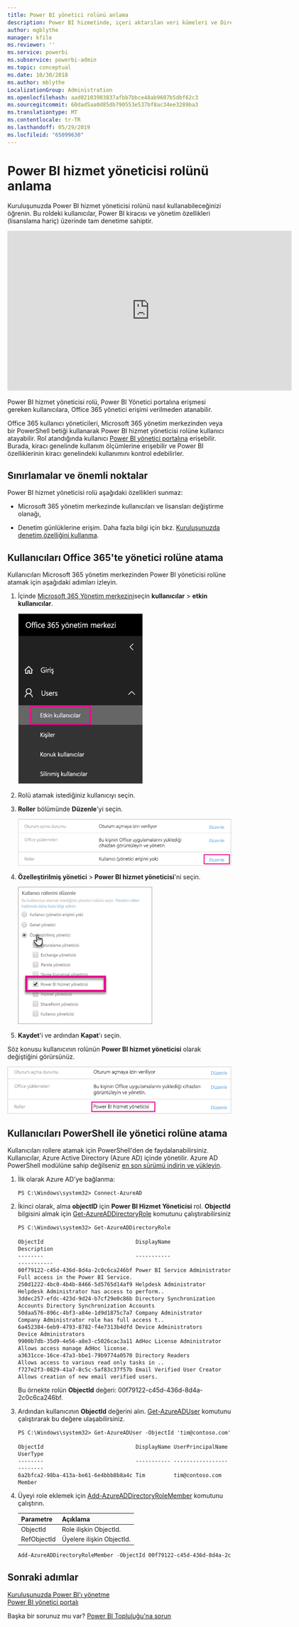 ```yaml
---
title: Power BI yönetici rolünü anlama
description: Power BI hizmetinde, içeri aktarılan veri kümeleri ve DirectQuery için satır düzeyi güvenliği yapılandırma.
author: mgblythe
manager: kfile
ms.reviewer: ''
ms.service: powerbi
ms.subservice: powerbi-admin
ms.topic: conceptual
ms.date: 10/30/2018
ms.author: mblythe
LocalizationGroup: Administration
ms.openlocfilehash: aad02103903837afbb7bbce48ab9607b5dbf62c3
ms.sourcegitcommit: 60dad5aa0d85db790553e537bf8ac34ee3289ba3
ms.translationtype: MT
ms.contentlocale: tr-TR
ms.lasthandoff: 05/29/2019
ms.locfileid: "65099630"
---
```

# <a name="understanding-the-power-bi-service-administrator-role"></a>Power BI hizmet yöneticisi rolünü anlama

Kuruluşunuzda Power BI hizmet yöneticisi rolünü nasıl kullanabileceğinizi öğrenin. Bu roldeki kullanıcılar, Power BI kiracısı ve yönetim özellikleri (lisanslama hariç) üzerinde tam denetime sahiptir.

<iframe width="640" height="360" src="https://www.youtube.com/embed/PQRbdJgEm3k?showinfo=0" frameborder="0" allowfullscreen></iframe>

Power BI hizmet yöneticisi rolü, Power BI Yönetici portalına erişmesi gereken kullanıcılara, Office 365 yönetici erişimi verilmeden atanabilir.

Office 365 kullanıcı yöneticileri, Microsoft 365 yönetim merkezinden veya bir PowerShell betiği kullanarak Power BI hizmet yöneticisi rolüne kullanıcı atayabilir. Rol atandığında kullanıcı [Power BI yönetici portalına](service-admin-portal.md) erişebilir. Burada, kiracı genelinde kullanım ölçümlerine erişebilir ve Power BI özelliklerinin kiracı genelindeki kullanımını kontrol edebilirler.

## <a name="limitations-and-considerations"></a>Sınırlamalar ve önemli noktalar

Power BI hizmet yöneticisi rolü aşağıdaki özellikleri sunmaz:

* Microsoft 365 yönetim merkezinde kullanıcıları ve lisansları değiştirme olanağı,

* Denetim günlüklerine erişim. Daha fazla bilgi için bkz. [Kuruluşunuzda denetim özelliğini kullanma](service-admin-auditing.md).

## <a name="assign-users-to-the-admin-role-in-office-365"></a>Kullanıcıları Office 365'te yönetici rolüne atama

Kullanıcıları Microsoft 365 yönetim merkezinden Power BI yöneticisi rolüne atamak için aşağıdaki adımları izleyin.

1. İçinde [Microsoft 365 Yönetim merkezini](https://portal.office.com/adminportal/home#/homepage)seçin **kullanıcılar** > **etkin kullanıcılar**.

    ![Microsoft 365 yönetim merkezi](media/service-admin-role/powerbi-admin-users.png)

1. Rolü atamak istediğiniz kullanıcıyı seçin.

1. **Roller** bölümünde **Düzenle**'yi seçin.

    ![Rolleri düzenleme](media/service-admin-role/powerbi-admin-edit-roles.png)

1. **Özelleştirilmiş yönetici** > **Power BI hizmet yöneticisi**'ni seçin.

    ![Power BI hizmet yöneticisi](media/service-admin-role/powerbi-admin-role.png)

1. **Kaydet**'i ve ardından **Kapat**'ı seçin.

Söz konusu kullanıcının rolünün **Power BI hizmet yöneticisi** olarak değiştiğini görürsünüz.

![Roller](media/service-admin-role/powerbi-admin-role-set.png)

## <a name="assign-users-to-the-admin-role-with-powershell"></a>Kullanıcıları PowerShell ile yönetici rolüne atama

Kullanıcıları rollere atamak için PowerShell'den de faydalanabilirsiniz. Kullanıcılar, Azure Active Directory (Azure AD) içinde yönetilir. Azure AD PowerShell modülüne sahip değilseniz [en son sürümü indirin ve yükleyin](https://www.powershellgallery.com/packages/AzureAD/).

1. İlk olarak Azure AD'ye bağlanma:
   ```
   PS C:\Windows\system32> Connect-AzureAD
   ```

1. İkinci olarak, alma **objectID** için **Power BI Hizmet Yöneticisi** rol. **ObjectId** bilgisini almak için [Get-AzureADDirectoryRole](/powershell/module/azuread/get-azureaddirectoryrole) komutunu çalıştırabilirsiniz

    ```
    PS C:\Windows\system32> Get-AzureADDirectoryRole

    ObjectId                             DisplayName                        Description
    --------                             -----------                        -----------
    00f79122-c45d-436d-8d4a-2c0c6ca246bf Power BI Service Administrator     Full access in the Power BI Service.
    250d1222-4bc0-4b4b-8466-5d5765d14af9 Helpdesk Administrator             Helpdesk Administrator has access to perform..
    3ddec257-efdc-423d-9d24-b7cf29e0c86b Directory Synchronization Accounts Directory Synchronization Accounts
    50daa576-896c-4bf3-a84e-1d9d1875c7a7 Company Administrator              Company Administrator role has full access t..
    6a452384-6eb9-4793-8782-f4e7313b4dfd Device Administrators              Device Administrators
    9900b7db-35d9-4e56-a8e3-c5026cac3a11 AdHoc License Administrator        Allows access manage AdHoc license.
    a3631cce-16ce-47a3-bbe1-79b9774a0570 Directory Readers                  Allows access to various read only tasks in ..
    f727e2f3-0829-41a7-8c5c-5af83c37f57b Email Verified User Creator        Allows creation of new email verified users.
    ```

    Bu örnekte rolün **ObjectId** değeri: 00f79122-c45d-436d-8d4a-2c0c6ca246bf.

1. Ardından kullanıcının **ObjectId** değerini alın. [Get-AzureADUser](/powershell/module/azuread/get-azureaduser) komutunu çalıştırarak bu değere ulaşabilirsiniz.

    ```
    PS C:\Windows\system32> Get-AzureADUser -ObjectId 'tim@contoso.com'

    ObjectId                             DisplayName UserPrincipalName      UserType
    --------                             ----------- -----------------      --------
    6a2bfca2-98ba-413a-be61-6e4bbb8b8a4c Tim         tim@contoso.com        Member
    ```

1. Üyeyi role eklemek için [Add-AzureADDirectoryRoleMember](/powershell/module/azuread/add-azureaddirectoryrolemember) komutunu çalıştırın.

    | Parametre | Açıklama |
    | --- | --- |
    | ObjectId |Role ilişkin ObjectId. |
    | RefObjectId |Üyelere ilişkin ObjectId. |

    ```powershell
    Add-AzureADDirectoryRoleMember -ObjectId 00f79122-c45d-436d-8d4a-2c0c6ca246bf -RefObjectId 6a2bfca2-98ba-413a-be61-6e4bbb8b8a4c
    ```

## <a name="next-steps"></a>Sonraki adımlar

[Kuruluşunuzda Power BI'ı yönetme](service-admin-administering-power-bi-in-your-organization.md)  
[Power BI yönetici portalı](service-admin-portal.md)  

Başka bir sorunuz mu var? [Power BI Topluluğu'na sorun](http://community.powerbi.com/)